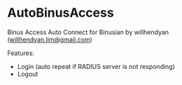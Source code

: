 # AutoBinusAccess
Binus Access Auto Connect for Binusian
by willhendyan (willhendyan.lim@gmail.com)

Features:
- Login (auto repeat if RADIUS server is not responding)
- Logout
